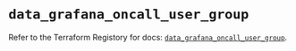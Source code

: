 # `data_grafana_oncall_user_group`

Refer to the Terraform Registory for docs: [`data_grafana_oncall_user_group`](https://registry.terraform.io/providers/grafana/grafana/3.16.0/docs/data-sources/oncall_user_group).
